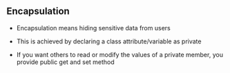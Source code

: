 ## Encapsulation
* Encapsulation means hiding sensitive data from users

* This is achieved by declaring a class attribute/variable as private

* If you want others to read or modify the values of a private member, you provide public get and set method 